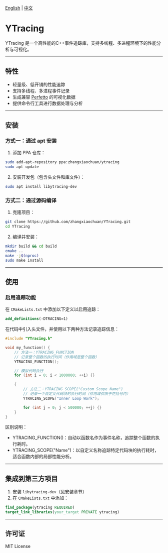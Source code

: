 [English](README.md) | [中文](README_zh.md)
# YTracing

YTracing 是一个高性能的C++事件追踪库，支持多线程、多进程环境下的性能分析与可视化。

---

## 特性

- 轻量级、低开销的性能追踪  
- 支持多线程、多进程事件记录  
- 生成兼容 [Perfetto](https://perfetto.dev/) 的可视化数据  
- 提供命令行工具进行数据处理与分析  

---

## 安装

### 方式一：通过 apt 安装

1. 添加 PPA 仓库：
```bash
sudo add-apt-repository ppa:zhangxiaochuan/ytracing
sudo apt update
````

2. 安装开发包（包含头文件和库文件）：

```bash
sudo apt install libytracing-dev
```

### 方式二：通过源码编译

1. 克隆项目：

```bash
git clone https://github.com/zhangxiaochuan/YTracing.git
cd YTracing
```

2. 编译并安装：

```bash
mkdir build && cd build
cmake ..
make -j$(nproc)
sudo make install
```

---

## 使用

### 启用追踪功能

在 `CMakeLists.txt` 中添加以下定义以启用追踪：

```cmake
add_definitions(-DTRACING=1)
```

在代码中引入头文件，并使用以下两种方法记录追踪信息：

```cpp
#include "YTracing.h"

void my_function() {
    // 方法一：YTRACING_FUNCTION
    // 记录整个函数的执行时间（作用域是整个函数）
    YTRACING_FUNCTION();

    // 模拟代码执行
    for (int i = 0; i < 1000000; ++i) {}

    {
        // 方法二：YTRACING_SCOPE("Custom Scope Name")
        // 记录一个自定义代码块的执行时间（作用域仅限于花括号内）
        YTRACING_SCOPE("Inner Loop Work");

        for (int j = 0; j < 500000; ++j) {}
    }
}
```
区别说明：

* YTRACING_FUNCTION()：自动以函数名作为事件名称，追踪整个函数的执行耗时。
* YTRACING_SCOPE("Name")：以自定义名称追踪特定代码块的执行耗时，适合函数内部的局部性能分析。

---

## 集成到第三方项目

1. 安装 `libytracing-dev`（见安装章节）
2. 在 `CMakeLists.txt` 中添加：

```cmake
find_package(ytracing REQUIRED)
target_link_libraries(your_target PRIVATE ytracing)
```

---

## 许可证

MIT License

